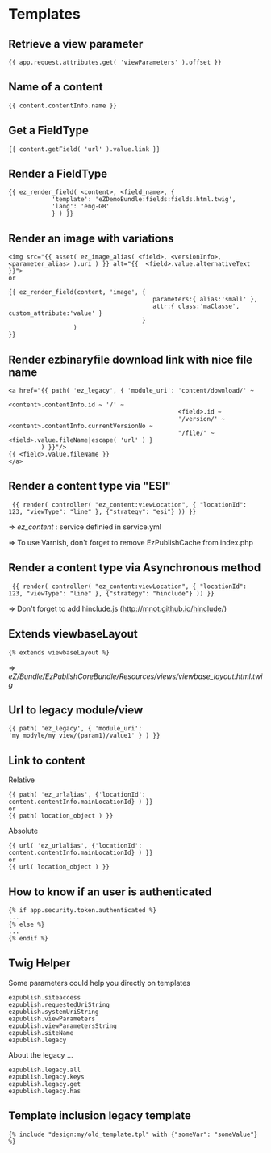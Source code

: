 Templates
=========


Retrieve a view parameter
-------------------------
```jinja
{{ app.request.attributes.get( 'viewParameters' ).offset }}
```

Name of a content
-----------------
```jinja
{{ content.contentInfo.name }}
```

Get a FieldType
---------------
```jinja
{{ content.getField( 'url' ).value.link }}
```

Render a FieldType
------------------
```jinja
{{ ez_render_field( <content>, <field_name>, {
            'template': 'eZDemoBundle:fields:fields.html.twig',
            'lang': 'eng-GB'
            } ) }}
```

Render an image with variations
-------------------------------
```jinja
<img src="{{ asset( ez_image_alias( <field>, <versionInfo>, <parameter_alias> ).uri ) }} alt="{{  <field>.value.alternativeText }}">
or

{{ ez_render_field(content, 'image', { 
                                        parameters:{ alias:'small' },
    									attr:{ class:'maClasse', custom_attribute:'value' }
									 }
				  )
}}
```

Render ezbinaryfile download link with nice file name
-------------------------------
```jinja
<a href="{{ path( 'ez_legacy', { 'module_uri': 'content/download/' ~
                                               <content>.contentInfo.id ~ '/' ~
                                               <field>.id ~
                                               '/version/' ~ <content>.contentInfo.currentVersionNo ~
                                               "/file/" ~ <field>.value.fileName|escape( 'url' ) }
         ) }}"/>
{{ <field>.value.fileName }}
</a>
```

Render a content type via "ESI"
-------------------------------

```jinja
 {{ render( controller( "ez_content:viewLocation", { "locationId": 123, "viewType": "line" }, {"strategy": "esi"} )) }}
```

=> *ez_content* : service definied in service.yml

=> To use Varnish, don't forget to remove EzPublishCache from index.php

Render a content type via Asynchronous method
---------------------------------------------

```jinja
 {{ render( controller( "ez_content:viewLocation", { "locationId": 123, "viewType": "line" }, {"strategy": "hinclude"} )) }}
```

=> Don't forget to add hinclude.js (http://mnot.github.io/hinclude/)

Extends viewbaseLayout
----------------------

```jinja
{% extends viewbaseLayout %}
```

=> *eZ/Bundle/EzPublishCoreBundle/Resources/views/viewbase_layout.html.twig*

Url to legacy module/view
-------------------------

```jinja
{{ path( 'ez_legacy', { 'module_uri': 'my_modyle/my_view/(param1)/value1' } ) }}
```

Link to content
---------------
Relative

```jinja
{{ path( 'ez_urlalias', {'locationId': content.contentInfo.mainLocationId} ) }}
or
{{ path( location_object ) }}
```
	
Absolute
	
```jinja
{{ url( 'ez_urlalias', {'locationId': content.contentInfo.mainLocationId} ) }}
or
{{ url( location_object ) }}
```

How to know if an user is authenticated
---------------------------------------
```jinja
{% if app.security.token.authenticated %}
...
{% else %}
...
{% endif %}
```

Twig Helper
-----------

Some parameters could help you directly on templates

```
ezpublish.siteaccess
ezpublish.requestedUriString
ezpublish.systemUriString
ezpublish.viewParameters
ezpublish.viewParametersString
ezpublish.siteName
ezpublish.legacy
```
About the legacy …

```
ezpublish.legacy.all
ezpublish.legacy.keys
ezpublish.legacy.get
ezpublish.legacy.has
```

Template inclusion legacy template
----------------------------------

```jinga
{% include "design:my/old_template.tpl" with {"someVar": "someValue"} %}
```
